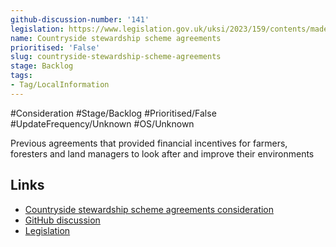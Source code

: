 ```yaml
---
github-discussion-number: '141'
legislation: https://www.legislation.gov.uk/uksi/2023/159/contents/made
name: Countryside stewardship scheme agreements
prioritised: 'False'
slug: countryside-stewardship-scheme-agreements
stage: Backlog
tags:
- Tag/LocalInformation
---
```


#Consideration #Stage/Backlog #Prioritised/False #UpdateFrequency/Unknown #OS/Unknown

Previous agreements that provided financial incentives for farmers, foresters and land managers to look after and improve their environments

## Links

* [Countryside stewardship scheme agreements consideration](https://design.planning.data.gov.uk/planning-consideration/countryside-stewardship-scheme-agreements)
* [GitHub discussion](https://github.com/digital-land/data-standards-backlog/discussions/141)
* [Legislation](https://www.legislation.gov.uk/uksi/2023/159/contents/made)